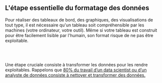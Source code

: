 ## L'étape essentielle du formatage des données

Pour réaliser des tableaux de bord, des graphiques, des visualisations de tout type, il est nécessaire qu'un tableau soit compréhensible par les machines (votre ordinateur, votre outil). Même si votre tableau est construit pour être facilement lisible par l'humain, son format risque de ne pas être exploitable.

<br></br>

Une étape cruciale consiste à transformer les données pour les rendre exploitables. Rappelons que [80% du travail d’un data scientist ou d’un analyste de données consiste à nettoyer et transformer des données.](https://www.infoworld.com/article/3228245/the-80-20-data-science-dilemma.html)
